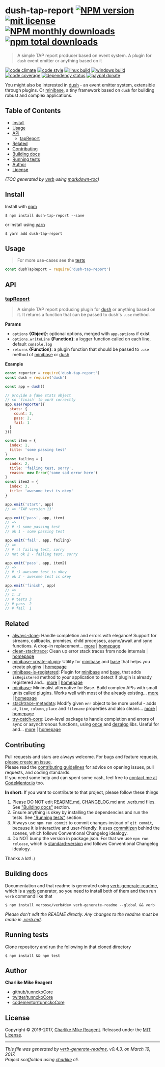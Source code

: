 # dush-tap-report [![NPM version](https://img.shields.io/npm/v/dush-tap-report.svg?style=flat)](https://www.npmjs.com/package/dush-tap-report) [![mit license][license-img]][license-url] [![NPM monthly downloads](https://img.shields.io/npm/dm/dush-tap-report.svg?style=flat)](https://npmjs.org/package/dush-tap-report) [![npm total downloads][downloads-img]][downloads-url]

> A simple TAP report producer based on event system. A plugin for `dush` event emitter or anything based on it

[![code climate][codeclimate-img]][codeclimate-url] 
[![code style][standard-img]][standard-url] 
[![linux build][travis-img]][travis-url] 
[![windows build][appveyor-img]][appveyor-url] 
[![code coverage][coverage-img]][coverage-url] 
[![dependency status][david-img]][david-url]
[![paypal donate][paypalme-img]][paypalme-url] 

You might also be interested in [dush][] - an event emitter system, extensible through plugins.
Or [minibase][], a tiny framework based on `dush` for building robust and complex applications.

## Table of Contents
- [Install](#install)
- [Usage](#usage)
- [API](#api)
  * [tapReport](#tapreport)
- [Related](#related)
- [Contributing](#contributing)
- [Building docs](#building-docs)
- [Running tests](#running-tests)
- [Author](#author)
- [License](#license)

_(TOC generated by [verb](https://github.com/verbose/verb) using [markdown-toc](https://github.com/jonschlinkert/markdown-toc))_

## Install
Install with [npm](https://www.npmjs.com/)

```
$ npm install dush-tap-report --save
```

or install using [yarn](https://yarnpkg.com)

```
$ yarn add dush-tap-report
```

## Usage
> For more use-cases see the [tests](test.js)

```js
const dushTapReport = require('dush-tap-report')
```

## API

### [tapReport](index.js#L83)
> A simple TAP report producing plugin for [dush][] or anything based on it. It returns a function that can be passed to dush's `.use` method.

**Params**

* `options` **{Object}**: optional options, merged with `app.options` if exist    
* `options.writeLine` **{Function}**: a logger function called on each line, default `console.log`    
* `returns` **{Function}**: a plugin function that should be passed to `.use` method of [minibase][] or [dush][]  

**Example**

```js
const reporter = require('dush-tap-report')
const dush = require('dush')

const app = dush()

// provide a fake stats object
// so `finish` to work correctly
app.use(reporter({
  stats: {
    count: 3,
    pass: 2,
    fail: 1
  }
}))

const item = {
  index: 1,
  title: 'some passing test'
}
const failing = {
  index: 2,
  title: 'failing test, sorry',
  reason: new Error('some sad error here')
}
const item2 = {
  index: 3,
  title: 'awesome test is okey'
}

app.emit('start', app)
// => 'TAP version 13'

app.emit('pass', app, item)
// =>
// # :) some passing test
// ok 1 - some passing test

app.emit('fail', app, failing)
// =>
// # :( failing test, sorry
// not ok 2 - failing test, sorry

app.emit('pass', app, item2)
// =>
// # :) awesome test is okey
// ok 3 - awesome test is okey

app.emit('finish', app)
// =>
// 1..3
// # tests 3
// # pass  2
// # fail  1
```

## Related
- [always-done](https://www.npmjs.com/package/always-done): Handle completion and errors with elegance! Support for streams, callbacks, promises, child processes, async/await and sync functions. A drop-in replacement… [more](https://github.com/hybridables/always-done#readme) | [homepage](https://github.com/hybridables/always-done#readme "Handle completion and errors with elegance! Support for streams, callbacks, promises, child processes, async/await and sync functions. A drop-in replacement for [async-done][] - pass 100% of its tests plus more")
- [clean-stacktrace](https://www.npmjs.com/package/clean-stacktrace): Clean up error stack traces from node internals | [homepage](https://github.com/tunnckocore/clean-stacktrace#readme "Clean up error stack traces from node internals")
- [minibase-create-plugin](https://www.npmjs.com/package/minibase-create-plugin): Utility for [minibase][] and [base][] that helps you create plugins | [homepage](https://github.com/node-minibase/minibase-create-plugin#readme "Utility for [minibase][] and [base][] that helps you create plugins")
- [minibase-is-registered](https://www.npmjs.com/package/minibase-is-registered): Plugin for [minibase][] and [base][], that adds `isRegistered` method to your application to detect if plugin is already registered and… [more](https://github.com/node-minibase/minibase-is-registered#readme) | [homepage](https://github.com/node-minibase/minibase-is-registered#readme "Plugin for [minibase][] and [base][], that adds `isRegistered` method to your application to detect if plugin is already registered and returns true or false if named plugin is already registered on the instance.")
- [minibase](https://www.npmjs.com/package/minibase): Minimalist alternative for Base. Build complex APIs with small units called plugins. Works well with most of the already existing… [more](https://github.com/node-minibase/minibase#readme) | [homepage](https://github.com/node-minibase/minibase#readme "Minimalist alternative for Base. Build complex APIs with small units called plugins. Works well with most of the already existing [base][] plugins.")
- [stacktrace-metadata](https://www.npmjs.com/package/stacktrace-metadata): Modify given `err` object to be more useful - adds `at`, `line`, `column`, `place` and `filename` properties and also cleans… [more](https://github.com/tunnckocore/stacktrace-metadata#readme) | [homepage](https://github.com/tunnckocore/stacktrace-metadata#readme "Modify given `err` object to be more useful - adds `at`, `line`, `column`, `place` and `filename` properties and also cleans stack traces.")
- [try-catch-core](https://www.npmjs.com/package/try-catch-core): Low-level package to handle completion and errors of sync or asynchronous functions, using [once][] and [dezalgo][] libs. Useful for and… [more](https://github.com/hybridables/try-catch-core#readme) | [homepage](https://github.com/hybridables/try-catch-core#readme "Low-level package to handle completion and errors of sync or asynchronous functions, using [once][] and [dezalgo][] libs. Useful for and used in higher-level libs such as [always-done][] to handle completion of anything.")

## Contributing
Pull requests and stars are always welcome. For bugs and feature requests, [please create an issue](https://github.com/tunnckoCore/dush-tap-report/issues/new).  
Please read the [contributing guidelines](CONTRIBUTING.md) for advice on opening issues, pull requests, and coding standards.  
If you need some help and can spent some cash, feel free to [contact me at CodeMentor.io](https://www.codementor.io/tunnckocore?utm_source=github&utm_medium=button&utm_term=tunnckocore&utm_campaign=github) too.

**In short:** If you want to contribute to that project, please follow these things

1. Please DO NOT edit [README.md](README.md), [CHANGELOG.md](CHANGELOG.md) and [.verb.md](.verb.md) files. See ["Building docs"](#building-docs) section.
2. Ensure anything is okey by installing the dependencies and run the tests. See ["Running tests"](#running-tests) section.
3. Always use `npm run commit` to commit changes instead of `git commit`, because it is interactive and user-friendly. It uses [commitizen][] behind the scenes, which follows Conventional Changelog idealogy.
4. Do NOT bump the version in package.json. For that we use `npm run release`, which is [standard-version][] and follows Conventional Changelog idealogy.

Thanks a lot! :)

## Building docs
Documentation and that readme is generated using [verb-generate-readme][], which is a [verb][] generator, so you need to install both of them and then run `verb` command like that

```
$ npm install verbose/verb#dev verb-generate-readme --global && verb
```

_Please don't edit the README directly. Any changes to the readme must be made in [.verb.md](.verb.md)._

## Running tests
Clone repository and run the following in that cloned directory

```
$ npm install && npm test
```

## Author
**Charlike Mike Reagent**

+ [github/tunnckoCore](https://github.com/tunnckoCore)
+ [twitter/tunnckoCore](https://twitter.com/tunnckoCore)
+ [codementor/tunnckoCore](https://codementor.io/tunnckoCore)

## License
Copyright © 2016-2017, [Charlike Mike Reagent](https://i.am.charlike.online). Released under the [MIT License](LICENSE).

***

_This file was generated by [verb-generate-readme](https://github.com/verbose/verb-generate-readme), v0.4.3, on March 19, 2017._  
_Project scaffolded using [charlike][] cli._

[always-done]: https://github.com/hybridables/always-done
[async-done]: https://github.com/gulpjs/async-done
[base]: https://github.com/node-base/base
[charlike]: https://github.com/tunnckocore/charlike
[commitizen]: https://github.com/commitizen/cz-cli
[dezalgo]: https://github.com/npm/dezalgo
[minibase]: https://github.com/node-minibase/minibase
[once]: https://github.com/isaacs/once
[standard-version]: https://github.com/conventional-changelog/standard-version
[verb-generate-readme]: https://github.com/verbose/verb-generate-readme
[verb]: https://github.com/verbose/verb

[license-url]: https://www.npmjs.com/package/dush-tap-report
[license-img]: https://img.shields.io/npm/l/dush-tap-report.svg

[downloads-url]: https://www.npmjs.com/package/dush-tap-report
[downloads-img]: https://img.shields.io/npm/dt/dush-tap-report.svg

[codeclimate-url]: https://codeclimate.com/github/tunnckoCore/dush-tap-report
[codeclimate-img]: https://img.shields.io/codeclimate/github/tunnckoCore/dush-tap-report.svg

[travis-url]: https://travis-ci.org/tunnckoCore/dush-tap-report
[travis-img]: https://img.shields.io/travis/tunnckoCore/dush-tap-report/master.svg?label=linux

[appveyor-url]: https://ci.appveyor.com/project/tunnckoCore/dush-tap-report
[appveyor-img]: https://img.shields.io/appveyor/ci/tunnckoCore/dush-tap-report/master.svg?label=windows

[coverage-url]: https://codecov.io/gh/tunnckoCore/dush-tap-report
[coverage-img]: https://img.shields.io/codecov/c/github/tunnckoCore/dush-tap-report/master.svg

[david-url]: https://david-dm.org/tunnckoCore/dush-tap-report
[david-img]: https://img.shields.io/david/tunnckoCore/dush-tap-report.svg

[standard-url]: https://github.com/feross/standard
[standard-img]: https://img.shields.io/badge/code%20style-standard-brightgreen.svg

[paypalme-url]: https://www.paypal.me/tunnckoCore
[paypalme-img]: https://img.shields.io/badge/paypal-donate-brightgreen.svg

[dush]: https://github.com/tunnckocore/dush
